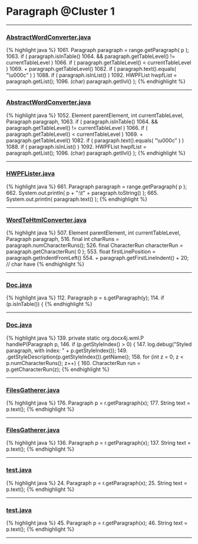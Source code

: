 # Paragraph @Cluster 1

***

### [AbstractWordConverter.java](https://searchcode.com/codesearch/view/97383976/)
{% highlight java %}
1061. Paragraph paragraph = range.getParagraph( p );
1063. if ( paragraph.isInTable()
1064.         && paragraph.getTableLevel() != currentTableLevel )
1066.     if ( paragraph.getTableLevel() < currentTableLevel )
1069.                         + paragraph.getTableLevel()
1082. if ( paragraph.text().equals( "\u000c" ) )
1088. if ( paragraph.isInList() )
1092.         HWPFList hwpfList = paragraph.getList();
1096.                 (char) paragraph.getIlvl() );
{% endhighlight %}

***

### [AbstractWordConverter.java](https://searchcode.com/codesearch/view/97383976/)
{% highlight java %}
1052. Element parentElement, int currentTableLevel, Paragraph paragraph,
1063. if ( paragraph.isInTable()
1064.         && paragraph.getTableLevel() != currentTableLevel )
1066.     if ( paragraph.getTableLevel() < currentTableLevel )
1069.                         + paragraph.getTableLevel()
1082. if ( paragraph.text().equals( "\u000c" ) )
1088. if ( paragraph.isInList() )
1092.         HWPFList hwpfList = paragraph.getList();
1096.                 (char) paragraph.getIlvl() );
{% endhighlight %}

***

### [HWPFLister.java](https://searchcode.com/codesearch/view/97384386/)
{% highlight java %}
661. Paragraph paragraph = range.getParagraph( p );
662. System.out.println( p + ":\t" + paragraph.toString() );
665.     System.out.println( paragraph.text() );
{% endhighlight %}

***

### [WordToHtmlConverter.java](https://searchcode.com/codesearch/view/97383966/)
{% highlight java %}
507.     Element parentElement, int currentTableLevel, Paragraph paragraph,
516. final int charRuns = paragraph.numCharacterRuns();
526.     final CharacterRun characterRun = paragraph.getCharacterRun( 0 );
553.             float firstLinePosition = paragraph.getIndentFromLeft()
554.                     + paragraph.getFirstLineIndent() + 20; // char have
{% endhighlight %}

***

### [Doc.java](https://searchcode.com/codesearch/view/17642935/)
{% highlight java %}
112. Paragraph p = s.getParagraph(y);
114.         if (p.isInTable()) {
{% endhighlight %}

***

### [Doc.java](https://searchcode.com/codesearch/view/17642935/)
{% highlight java %}
139. private static org.docx4j.wml.P handleP(Paragraph p,
146.   if (p.getStyleIndex() > 0) {
147.     log.debug("Styled paragraph, with index: " + p.getStyleIndex());
149.         .getStyleDescription(p.getStyleIndex()).getName();
158.   for (int z = 0; z < p.numCharacterRuns(); z++) {
160.     CharacterRun run = p.getCharacterRun(z);
{% endhighlight %}

***

### [FilesGatherer.java](https://searchcode.com/codesearch/view/13078978/)
{% highlight java %}
176. Paragraph p = r.getParagraph(x);
177. String text = p.text();
{% endhighlight %}

***

### [FilesGatherer.java](https://searchcode.com/codesearch/view/13078978/)
{% highlight java %}
136. Paragraph p = r.getParagraph(x);
137. String text = p.text();
{% endhighlight %}

***

### [test.java](https://searchcode.com/codesearch/view/13078982/)
{% highlight java %}
24. Paragraph p = r.getParagraph(x);
25. String text = p.text();
{% endhighlight %}

***

### [test.java](https://searchcode.com/codesearch/view/13078982/)
{% highlight java %}
45. Paragraph p = r.getParagraph(x);
46. String text = p.text();
{% endhighlight %}

***

